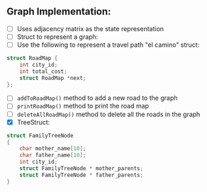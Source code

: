 ## Graph Implementation:
- [ ] Uses adjacency matrix as the state representation
- [ ] Struct to represent a graph:
- [ ] Use the following to represent a travel path "el camino" struct:
```c
struct RoadMap {
    int city_id;
    int total_cost;
    struct RoadMap *next;
};
```
- [ ] `addToRoadMap()` method to add a new road to the graph
- [ ] `printRoadMap()` method to print the road map
- [ ] `deleteAllRoadMap()` method to delete all the roads in the graph
- [x] TreeStruct:
```c
struct FamilyTreeNode
{
    char mother_name[10];
    char father_name[10];
    int city_id;
    struct FamilyTreeNode * mother_parents;
    struct FamilyTreeNode * father_parents;
}
```
